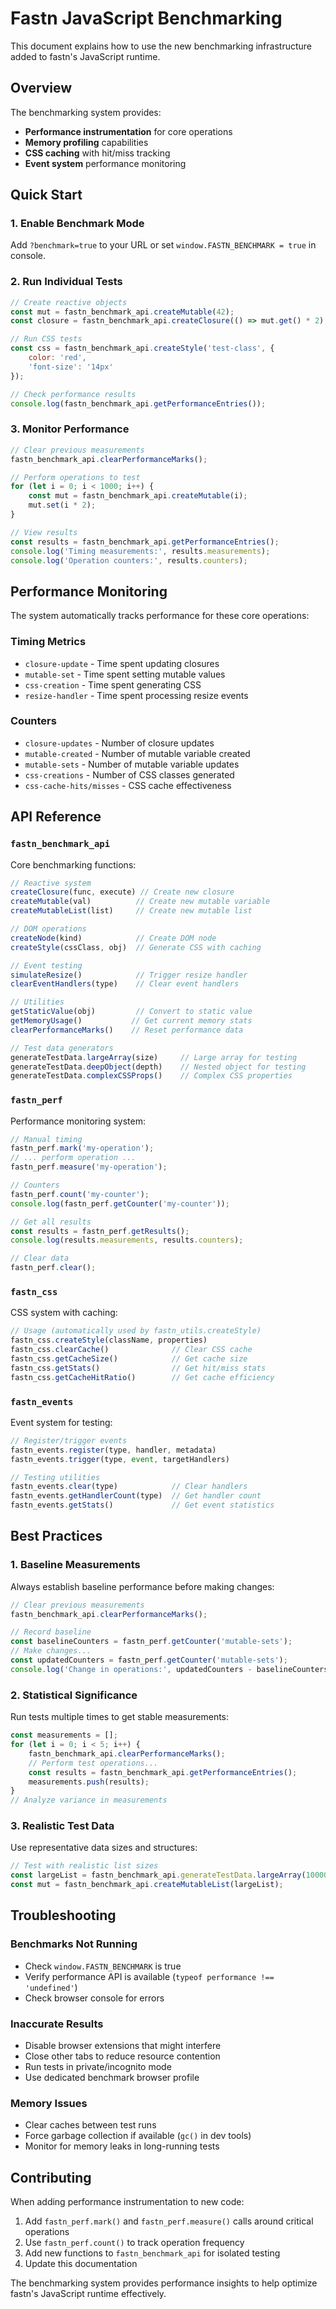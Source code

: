 # Fastn JavaScript Benchmarking

This document explains how to use the new benchmarking infrastructure added to
fastn's JavaScript runtime.

## Overview

The benchmarking system provides:
- **Performance instrumentation** for core operations
- **Memory profiling** capabilities
- **CSS caching** with hit/miss tracking
- **Event system** performance monitoring

## Quick Start

### 1. Enable Benchmark Mode

Add `?benchmark=true` to your URL or set `window.FASTN_BENCHMARK = true` in console.

### 2. Run Individual Tests

```javascript
// Create reactive objects
const mut = fastn_benchmark_api.createMutable(42);
const closure = fastn_benchmark_api.createClosure(() => mut.get() * 2);

// Run CSS tests
const css = fastn_benchmark_api.createStyle('test-class', {
    color: 'red',
    'font-size': '14px'
});

// Check performance results
console.log(fastn_benchmark_api.getPerformanceEntries());
```

### 3. Monitor Performance

```javascript
// Clear previous measurements
fastn_benchmark_api.clearPerformanceMarks();

// Perform operations to test
for (let i = 0; i < 1000; i++) {
    const mut = fastn_benchmark_api.createMutable(i);
    mut.set(i * 2);
}

// View results
const results = fastn_benchmark_api.getPerformanceEntries();
console.log('Timing measurements:', results.measurements);
console.log('Operation counters:', results.counters);
```

## Performance Monitoring

The system automatically tracks performance for these core operations:

### Timing Metrics
- `closure-update` - Time spent updating closures
- `mutable-set` - Time spent setting mutable values  
- `css-creation` - Time spent generating CSS
- `resize-handler` - Time spent processing resize events

### Counters
- `closure-updates` - Number of closure updates
- `mutable-created` - Number of mutable variable created
- `mutable-sets` - Number of mutable variable updates
- `css-creations` - Number of CSS classes generated
- `css-cache-hits/misses` - CSS cache effectiveness

## API Reference

### `fastn_benchmark_api`

Core benchmarking functions:

```javascript
// Reactive system
createClosure(func, execute) // Create new closure
createMutable(val)          // Create new mutable variable
createMutableList(list)     // Create new mutable list

// DOM operations  
createNode(kind)            // Create DOM node
createStyle(cssClass, obj)  // Generate CSS with caching

// Event testing
simulateResize()            // Trigger resize handler
clearEventHandlers(type)    // Clear event handlers

// Utilities
getStaticValue(obj)         // Convert to static value
getMemoryUsage()           // Get current memory stats
clearPerformanceMarks()    // Reset performance data

// Test data generators
generateTestData.largeArray(size)     // Large array for testing
generateTestData.deepObject(depth)    // Nested object for testing  
generateTestData.complexCSSProps()    // Complex CSS properties
```

### `fastn_perf`

Performance monitoring system:

```javascript
// Manual timing
fastn_perf.mark('my-operation');
// ... perform operation ...
fastn_perf.measure('my-operation');

// Counters
fastn_perf.count('my-counter');
console.log(fastn_perf.getCounter('my-counter'));

// Get all results
const results = fastn_perf.getResults();
console.log(results.measurements, results.counters);

// Clear data
fastn_perf.clear();
```

### `fastn_css`

CSS system with caching:

```javascript
// Usage (automatically used by fastn_utils.createStyle)
fastn_css.createStyle(className, properties)
fastn_css.clearCache()              // Clear CSS cache
fastn_css.getCacheSize()            // Get cache size
fastn_css.getStats()                // Get hit/miss stats
fastn_css.getCacheHitRatio()        // Get cache efficiency
```

### `fastn_events` 

Event system for testing:

```javascript
// Register/trigger events
fastn_events.register(type, handler, metadata)
fastn_events.trigger(type, event, targetHandlers)

// Testing utilities
fastn_events.clear(type)            // Clear handlers
fastn_events.getHandlerCount(type)  // Get handler count
fastn_events.getStats()             // Get event statistics
```

## Best Practices

### 1. Baseline Measurements
Always establish baseline performance before making changes:

```javascript
// Clear previous measurements
fastn_benchmark_api.clearPerformanceMarks();

// Record baseline
const baselineCounters = fastn_perf.getCounter('mutable-sets');
// Make changes...
const updatedCounters = fastn_perf.getCounter('mutable-sets');
console.log('Change in operations:', updatedCounters - baselineCounters);
```

### 2. Statistical Significance  
Run tests multiple times to get stable measurements:

```javascript
const measurements = [];
for (let i = 0; i < 5; i++) {
    fastn_benchmark_api.clearPerformanceMarks();
    // Perform test operations...
    const results = fastn_benchmark_api.getPerformanceEntries();
    measurements.push(results);
}
// Analyze variance in measurements
```

### 3. Realistic Test Data
Use representative data sizes and structures:

```javascript
// Test with realistic list sizes
const largeList = fastn_benchmark_api.generateTestData.largeArray(10000);
const mut = fastn_benchmark_api.createMutableList(largeList);
```

## Troubleshooting

### Benchmarks Not Running
- Check `window.FASTN_BENCHMARK` is true
- Verify performance API is available (`typeof performance !== 'undefined'`)
- Check browser console for errors

### Inaccurate Results  
- Disable browser extensions that might interfere
- Close other tabs to reduce resource contention
- Run tests in private/incognito mode
- Use dedicated benchmark browser profile

### Memory Issues
- Clear caches between test runs
- Force garbage collection if available (`gc()` in dev tools)
- Monitor for memory leaks in long-running tests

## Contributing

When adding performance instrumentation to new code:

1. Add `fastn_perf.mark()` and `fastn_perf.measure()` calls around critical operations
2. Use `fastn_perf.count()` to track operation frequency  
3. Add new functions to `fastn_benchmark_api` for isolated testing
4. Update this documentation

The benchmarking system provides performance insights to help optimize fastn's JavaScript runtime effectively.
